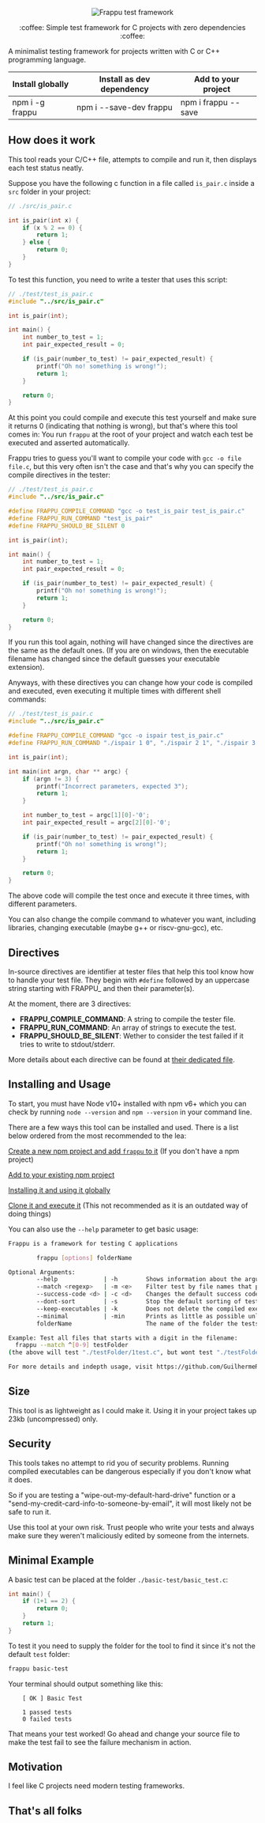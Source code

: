 <p align="center"><img src="https://github.com/GuilhermeRossato/frappu/blob/master/assets/frappu-logo-heavy-im-fell-english.png?raw=true" alt="Frappu test framework"/></p>
<p align="center">:coffee: Simple test framework for C projects with zero dependencies :coffee:</p>

A minimalist testing framework for projects written with C or C++ programming language.

| Install globally      | Install as dev dependency      | Add to your project |
| --------------------- | ------------------------------ | ------------------- |
| npm i -g frappu       | npm i --save-dev frappu        | npm i frappu --save |

## How does it work

This tool reads your C/C++ file, attempts to compile and run it, then displays each test status neatly.

Suppose you have the following c function in a file called `is_pair.c` inside a `src` folder in your project:

```c
// ./src/is_pair.c

int is_pair(int x) {
    if (x % 2 == 0) {
        return 1;
    } else {
        return 0;
    }
}
```

To test this function, you need to write a tester that uses this script:

```c
// ./test/test_is_pair.c
#include "../src/is_pair.c"

int is_pair(int);

int main() {
    int number_to_test = 1;
    int pair_expected_result = 0;

    if (is_pair(number_to_test) != pair_expected_result) {
        printf("Oh no! something is wrong!");
        return 1;
    }

    return 0;
}
```

At this point you could compile and execute this test yourself and make sure it returns 0 (indicating that nothing is wrong), but that's where this tool comes in: You run `frappu` at the root of your project and watch each test be executed and asserted automatically.

Frappu tries to guess you'll want to compile your code with `gcc -o file file.c`, but this very often isn't the case and that's why you can specify the compile directives in the tester:

```c
// ./test/test_is_pair.c
#include "../src/is_pair.c"

#define FRAPPU_COMPILE_COMMAND "gcc -o test_is_pair test_is_pair.c"
#define FRAPPU_RUN_COMMAND "test_is_pair"
#define FRAPPU_SHOULD_BE_SILENT 0

int is_pair(int);

int main() {
    int number_to_test = 1;
    int pair_expected_result = 0;

    if (is_pair(number_to_test) != pair_expected_result) {
        printf("Oh no! something is wrong!");
        return 1;
    }

    return 0;
}
```

If you run this tool again, nothing will have changed since the directives are the same as the default ones. (If you are on windows, then the executable filename has changed since the default guesses your executable extension).

Anyways, with these directives you can change how your code is compiled and executed, even executing it multiple times with different shell commands:


```c
// ./test/test_is_pair.c
#include "../src/is_pair.c"

#define FRAPPU_COMPILE_COMMAND "gcc -o ispair test_is_pair.c"
#define FRAPPU_RUN_COMMAND "./ispair 1 0", "./ispair 2 1", "./ispair 3 0"

int is_pair(int);

int main(int argn, char ** argc) {
    if (argn != 3) {
        printf("Incorrect parameters, expected 3");
        return 1;
    }

    int number_to_test = argc[1][0]-'0';
    int pair_expected_result = argc[2][0]-'0';

    if (is_pair(number_to_test) != pair_expected_result) {
        printf("Oh no! something is wrong!");
        return 1;
    }

    return 0;
}
```

The above code will compile the test once and execute it three times, with different parameters.

You can also change the compile command to whatever you want, including libraries, changing executable (maybe g++ or riscv-gnu-gcc), etc.

## Directives

In-source directives are identifier at tester files that help this tool know how to handle your test file. They begin with `#define` followed by an uppercase string starting with FRAPPU_ and then their parameter(s).

At the moment, there are 3 directives:

 - **FRAPPU_COMPILE_COMMAND**: A string to compile the tester file.
 - **FRAPPU_RUN_COMMAND**: An array of strings to execute the test.
 - **FRAPPU_SHOULD_BE_SILENT**: Wether to consider the test failed if it tries to write to stdout/stderr.

More details about each directive can be found at [their dedicated file](https://github.com/GuilhermeRossato/frappu/blob/master/docs/directives.md).

## Installing and Usage

To start, you must have Node v10+ installed with npm v6+ which you can check by running `node --version` and `npm --version` in your command line.

There are a few ways this tool can be installed and used. There is a list below ordered from the most recommended to the lea:

[Create a new npm project and add `frappu` to it](https://github.com/GuilhermeRossato/frappu/blob/master/docs/add-to-new-npm-project.md) (If you don't have a npm project)

[Add to your existing npm project](https://github.com/GuilhermeRossato/frappu/blob/master/docs/add-to-existing-npm-project.md)

[Installing it and using it globally](https://github.com/GuilhermeRossato/frappu/blob/master/docs/global-install-usage.md)

[Clone it and execute it](https://github.com/GuilhermeRossato/frappu/blob/master/docs/clone-and-execute.md) (This not recommended as it is an outdated way of doing things)

You can also use the `--help` parameter to get basic usage:

```sh
Frappu is a framework for testing C applications

        frappu [options] folderName

Optional Arguments:
        --help             | -h        Shows information about the argument options
        --match <regexp>   | -m <e>    Filter test by file names that passes a RegExp, ignoring others, case insensitive
        --success-code <d> | -c <d>    Changes the default success code indicator from 0 to a specific integer
        --dont-sort        | -s        Stop the default sorting of tests by filename and foldername
        --keep-executables | -k        Does not delete the compiled executables used for tests at the test folder
        --minimal          | -min      Prints as little as possible unless there were errors. Dots for passed, F for failures
        folderName                     The name of the folder the tests are to be found (default "test")

Example: Test all files that starts with a digit in the filename:
  frappu --match ^[0-9] testFolder
(the above will test "./testFolder/1test.c", but wont test "./testFolder/othertest1.c")

For more details and indepth usage, visit https://github.com/GuilhermeRossato/frappu
```

## Size

This tool is as lightweight as I could make it. Using it in your project takes up 23kb (uncompressed) only.


## Security

This tools takes no attempt to rid you of security problems. Running compiled executables can be dangerous especially if you don't know what it does.

So if you are testing a "wipe-out-my-default-hard-drive" function or a "send-my-credit-card-info-to-someone-by-email", it will most likely not be safe to run it.

Use this tool at your own risk. Trust people who write your tests and always make sure they weren't maliciously edited by someone from the internets.

## Minimal Example

A basic test can be placed at the folder `./basic-test/basic_test.c`:

```c
int main() {
	if (1+1 == 2) {
		return 0;
	}
	return 1;
}
```

To test it you need to supply the folder for the tool to find it since it's not the default `test` folder:

```bash
frappu basic-test
```

Your terminal should output something like this:

```
	[ OK ] Basic Test

	1 passed tests
	0 failed tests
```

That means your test worked! Go ahead and change your source file to make the test fail to see the failure mechanism in action.

## Motivation

I feel like C projects need modern testing frameworks.

## That's all folks
